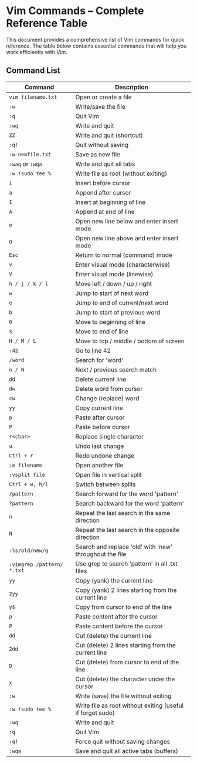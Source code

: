 # Vim Commands – Complete Reference Table

This document provides a comprehensive list of Vim commands for quick reference. The table below contains essential commands that will help you work efficiently with Vim.

## Command List

| Command                     | Description                                          |
|-----------------------------|------------------------------------------------------|
| `vim filename.txt`           | Open or create a file                                |
| `:w`                         | Write/save the file                                  |
| `:q`                         | Quit Vim                                             |
| `:wq`                        | Write and quit                                       |
| `ZZ`                         | Write and quit (shortcut)                            |
| `:q!`                        | Quit without saving                                  |
| `:w newfile.txt`             | Save as new file                                     |
| `:waq` or `:wqa`             | Write and quit all tabs                             |
| `:w !sudo tee %`             | Write file as root (without exiting)                 |
| `i`                          | Insert before cursor                                |
| `a`                          | Append after cursor                                 |
| `I`                          | Insert at beginning of line                         |
| `A`                          | Append at end of line                               |
| `o`                          | Open new line below and enter insert mode            |
| `O`                          | Open new line above and enter insert mode            |
| `Esc`                        | Return to normal (command) mode                     |
| `v`                          | Enter visual mode (characterwise)                   |
| `V`                          | Enter visual mode (linewise)                        |
| `h / j / k / l`              | Move left / down / up / right                        |
| `w`                          | Jump to start of next word                          |
| `e`                          | Jump to end of current/next word                    |
| `b`                          | Jump to start of previous word                      |
| `0`                          | Move to beginning of line                           |
| `$`                          | Move to end of line                                 |
| `H / M / L`                  | Move to top / middle / bottom of screen             |
| `:42`                        | Go to line 42                                        |
| `/word`                      | Search for 'word'                                   |
| `n / N`                      | Next / previous search match                        |
| `dd`                         | Delete current line                                 |
| `dw`                         | Delete word from cursor                             |
| `cw`                         | Change (replace) word                               |
| `yy`                         | Copy current line                                   |
| `p`                          | Paste after cursor                                  |
| `P`                          | Paste before cursor                                 |
| `r<char>`                    | Replace single character                            |
| `u`                          | Undo last change                                    |
| `Ctrl + r`                   | Redo undone change                                  |
| `:e filename`                | Open another file                                   |
| `:vsplit file`               | Open file in vertical split                         |
| `Ctrl + w, h/l`              | Switch between splits                               |
| `/pattern`                   | Search forward for the word 'pattern'               |
| `?pattern`                   | Search backward for the word 'pattern'              |
| `n`                          | Repeat the last search in the same direction        |
| `N`                          | Repeat the last search in the opposite direction    |
| `:%s/old/new/g`              | Search and replace 'old' with 'new' throughout the file |
| `:vimgrep /pattern/ *.txt`   | Use grep to search 'pattern' in all .txt files      |
| `yy`                         | Copy (yank) the current line                        |
| `2yy`                        | Copy (yank) 2 lines starting from the current line  |
| `y$`                         | Copy from cursor to end of the line                 |
| `p`                          | Paste content after the cursor                      |
| `P`                          | Paste content before the cursor                     |
| `dd`                         | Cut (delete) the current line                       |
| `2dd`                        | Cut (delete) 2 lines starting from the current line |
| `D`                          | Cut (delete) from cursor to end of the line         |
| `x`                          | Cut (delete) the character under the cursor         |
| `:w`                         | Write (save) the file without exiting               |
| `:w !sudo tee %`             | Write file as root without exiting (useful if forgot sudo) |
| `:wq`                        | Write and quit                                       |
| `:q`                         | Quit Vim                                             |
| `:q!`                        | Force quit without saving changes                    |
| `:wqa`                       | Save and quit all active tabs (buffers)              |
